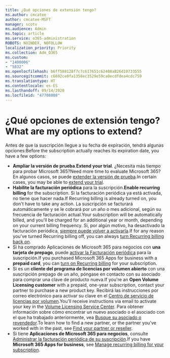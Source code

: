 ```yaml
---
title: ¿Qué opciones de extensión tengo?
ms.author: cmcatee
author: cmcatee-MSFT
manager: scotv
ms.audience: Admin
ms.topic: article
ms.service: o365-administration
ROBOTS: NOINDEX, NOFOLLOW
localization_priority: Priority
ms.collection: Adm_O365
ms.custom:
- "1400006"
- "5832"
ms.openlocfilehash: b6ff588128f7c7c617651c62488a826d10733555
ms.sourcegitcommit: c6692ce0fa1358ec3529e59ca0ecdfdea4cdc759
ms.translationtype: HT
ms.contentlocale: es-ES
ms.lasthandoff: 09/14/2020
ms.locfileid: "47708808"
---
```

# <a name="what-are-my-options-to-extend"></a><span data-ttu-id="c39dd-102">¿Qué opciones de extensión tengo?</span><span class="sxs-lookup"><span data-stu-id="c39dd-102">What are my options to extend?</span></span>

<span data-ttu-id="c39dd-103">Antes de que la suscripción llegue a su fecha de expiración, tendrá algunas opciones:</span><span class="sxs-lookup"><span data-stu-id="c39dd-103">Before the subscription actually reaches its expiration date, you have a few options:</span></span>

- <span data-ttu-id="c39dd-104">**Ampliar la versión de prueba**.</span><span class="sxs-lookup"><span data-stu-id="c39dd-104">**Extend your trial**.</span></span>  <span data-ttu-id="c39dd-105">¿Necesita más tiempo para probar Microsoft 365?</span><span class="sxs-lookup"><span data-stu-id="c39dd-105">Need more time to evaluate Microsoft 365?</span></span> <span data-ttu-id="c39dd-106">En algunos casos, se puede [extender la versión de prueba](https://docs.microsoft.com/microsoft-365/commerce/extend-your-trial).</span><span class="sxs-lookup"><span data-stu-id="c39dd-106">In certain cases, you may be able to  [extend your trial](https://docs.microsoft.com/microsoft-365/commerce/extend-your-trial).</span></span>  
- <span data-ttu-id="c39dd-107">**Habilite la facturación periódica** para la suscripción.</span><span class="sxs-lookup"><span data-stu-id="c39dd-107">**Enable recurring billing** for the subscription.</span></span> <span data-ttu-id="c39dd-108">Si la facturación periódica ya está activada, no tiene que hacer nada.</span><span class="sxs-lookup"><span data-stu-id="c39dd-108">If Recurring billing is already turned on, you don't have to take any action.</span></span> <span data-ttu-id="c39dd-109">La suscripción se facturará automáticamente y se le cobrará por un año o mes adicional, según su frecuencia de facturación actual.</span><span class="sxs-lookup"><span data-stu-id="c39dd-109">Your subscription will be automatically billed, and you'll be charged for an additional year or month, depending on your current billing frequency.</span></span> <span data-ttu-id="c39dd-110">Si, por algún motivo, ha desactivado la facturación periódica, [siempre puede volver a activarla](https://docs.microsoft.com/microsoft-365/commerce/subscriptions/renew-your-subscription).</span><span class="sxs-lookup"><span data-stu-id="c39dd-110">If for any reason you've turned Recurring billing off, you can always  [turn Recurring billing back on](https://docs.microsoft.com/microsoft-365/commerce/subscriptions/renew-your-subscription).</span></span>
- <span data-ttu-id="c39dd-111">Si ha comprado Aplicaciones de Microsoft 365 para negocios con **una tarjeta de prepago**, puede [activar la Facturación periódica](https://docs.microsoft.com/microsoft-365/commerce/subscriptions/renew-your-subscription) para la suscripción.</span><span class="sxs-lookup"><span data-stu-id="c39dd-111">If you purchased Microsoft 365 Apps for business with a  **prepaid card**, you can  [turn on Recurring billing](https://docs.microsoft.com/microsoft-365/commerce/subscriptions/renew-your-subscription)  for your subscription.</span></span>
- <span data-ttu-id="c39dd-112">Si es un **cliente del programa de licencias por volumen abierto** con una suscripción prepago de un año, póngase en contacto con su asociado para comprar una clave de producto nueva.</span><span class="sxs-lookup"><span data-stu-id="c39dd-112">If you're an  **Open Volume Licensing customer**  with a prepaid, one-year subscription, contact your partner to purchase a new product key.</span></span> <span data-ttu-id="c39dd-113">Recibirá las instrucciones por correo electrónico para activar su clave en el [Centro de servicio de licencias por volumen](https://go.microsoft.com/fwlink/p/?LinkID=282016).</span><span class="sxs-lookup"><span data-stu-id="c39dd-113">You'll receive instructions via email to activate your key in the  [Volume Licensing Service Center](https://go.microsoft.com/fwlink/p/?LinkID=282016).</span></span> <span data-ttu-id="c39dd-114">Para obtener información sobre cómo encontrar un nuevo asociado o el asociado con el que ha trabajado anteriormente, vea [Busque su asociado o revendedor](https://docs.microsoft.com/microsoft-365/admin/manage/find-your-partner-or-reseller).</span><span class="sxs-lookup"><span data-stu-id="c39dd-114">To learn how to find a new partner, or the partner you've worked with in the past, see  [Find your partner or reseller](https://docs.microsoft.com/microsoft-365/admin/manage/find-your-partner-or-reseller).</span></span>
- <span data-ttu-id="c39dd-115">Si tiene **Aplicaciones de Microsoft 365 para negocios**, consulte [Administrar la facturación periódica de su suscripción](https://docs.microsoft.com/microsoft-365/commerce/subscriptions/renew-your-subscription).</span><span class="sxs-lookup"><span data-stu-id="c39dd-115">If you have  **Microsoft 365 Apps for business**, see  [Manage recurring billing for your subscription](https://docs.microsoft.com/microsoft-365/commerce/subscriptions/renew-your-subscription).</span></span>
